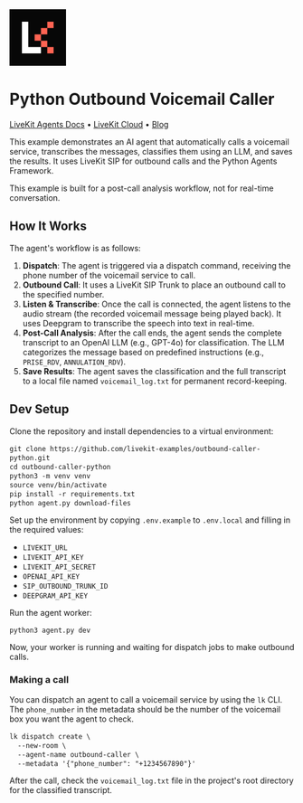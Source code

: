 <a href="https://livekit.io/">
  <img src="./.github/assets/livekit-mark.png" alt="LiveKit logo" width="100" height="100">
</a>

# Python Outbound Voicemail Caller

<p>
  <a href="https://docs.livekit.io/agents/overview/">LiveKit Agents Docs</a>
  •
  <a href="https://livekit.io/cloud">LiveKit Cloud</a>
  •
  <a href="https://blog.livekit.io/">Blog</a>
</p>

This example demonstrates an AI agent that automatically calls a voicemail service, transcribes the messages, classifies them using an LLM, and saves the results. It uses LiveKit SIP for outbound calls and the Python Agents Framework.

This example is built for a post-call analysis workflow, not for real-time conversation.

## How It Works

The agent's workflow is as follows:

1.  **Dispatch**: The agent is triggered via a dispatch command, receiving the phone number of the voicemail service to call.
2.  **Outbound Call**: It uses a LiveKit SIP Trunk to place an outbound call to the specified number.
3.  **Listen & Transcribe**: Once the call is connected, the agent listens to the audio stream (the recorded voicemail message being played back). It uses Deepgram to transcribe the speech into text in real-time.
4.  **Post-Call Analysis**: After the call ends, the agent sends the complete transcript to an OpenAI LLM (e.g., GPT-4o) for classification. The LLM categorizes the message based on predefined instructions (e.g., `PRISE_RDV`, `ANNULATION_RDV`).
5.  **Save Results**: The agent saves the classification and the full transcript to a local file named `voicemail_log.txt` for permanent record-keeping.

## Dev Setup

Clone the repository and install dependencies to a virtual environment:

```shell
git clone https://github.com/livekit-examples/outbound-caller-python.git
cd outbound-caller-python
python3 -m venv venv
source venv/bin/activate
pip install -r requirements.txt
python agent.py download-files
```

Set up the environment by copying `.env.example` to `.env.local` and filling in the required values:

- `LIVEKIT_URL`
- `LIVEKIT_API_KEY`
- `LIVEKIT_API_SECRET`
- `OPENAI_API_KEY`
- `SIP_OUTBOUND_TRUNK_ID`
- `DEEPGRAM_API_KEY`

Run the agent worker:

```shell
python3 agent.py dev
```

Now, your worker is running and waiting for dispatch jobs to make outbound calls.

### Making a call

You can dispatch an agent to call a voicemail service by using the `lk` CLI. The `phone_number` in the metadata should be the number of the voicemail box you want the agent to check.

```shell
lk dispatch create \
  --new-room \
  --agent-name outbound-caller \
  --metadata '{"phone_number": "+1234567890"}'
```

After the call, check the `voicemail_log.txt` file in the project's root directory for the classified transcript.

```
